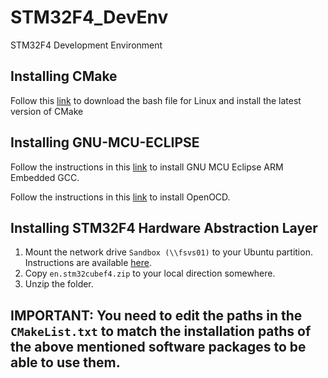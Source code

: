 # STM32F4_DevEnv
STM32F4 Development Environment

## Installing CMake
Follow this [link](https://cmake.org/download/) to download the bash file for Linux and install the latest version of CMake


## Installing GNU-MCU-ECLIPSE
Follow the instructions in this [link](https://gnu-mcu-eclipse.github.io/toolchain/arm/install/#target-vs-host-platform) to install GNU MCU Eclipse ARM Embedded GCC. 

Follow the instructions in this [link](https://gnu-mcu-eclipse.github.io/openocd/install/) to install OpenOCD.

## Installing STM32F4 Hardware Abstraction Layer
1. Mount the network drive `Sandbox (\\fsvs01)` to your Ubuntu partition. Instructions are available [here](http://wikis.olin.edu/linux/doku.php?id=accessing_windows_shares).
2. Copy `en.stm32cubef4.zip` to your local direction somewhere.
3. Unzip the folder.

## IMPORTANT: You need to edit the paths in the `CMakeList.txt` to match the installation paths of the above mentioned software packages to be able to use them.
